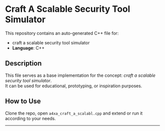 # Craft A Scalable Security Tool Simulator

This repository contains an auto-generated C++ file for:

- craft a scalable security tool simulator
- **Language**: C++

## Description

This file serves as a base implementation for the concept: *craft a scalable security tool simulator*.  
It can be used for educational, prototyping, or inspiration purposes.

## How to Use

Clone the repo, open `a4xa_craft_a_scalabl.cpp` and extend or run it according to your needs.

---


